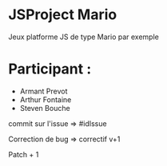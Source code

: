 # JSProject Mario

Jeux platforme JS de type Mario par exemple

# Participant :

  * Armant Prevot
  * Arthur Fontaine
  * Steven Bouche

commit sur l'issue => #idIssue   

Correction de bug => correctif v+1   

Patch + 1   


